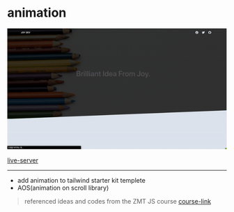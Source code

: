 # animation 
<img src='assets/demo.gif'>

[live-server](https://ehdgodgka.github.io/j20-animation)

---
- add animation to tailwind starter kit templete
- AOS(animation on scroll library)
  
> referenced ideas and codes from the ZMT JS course
[course-link](https://academy.zerotomastery.io/p/javascript-projects)